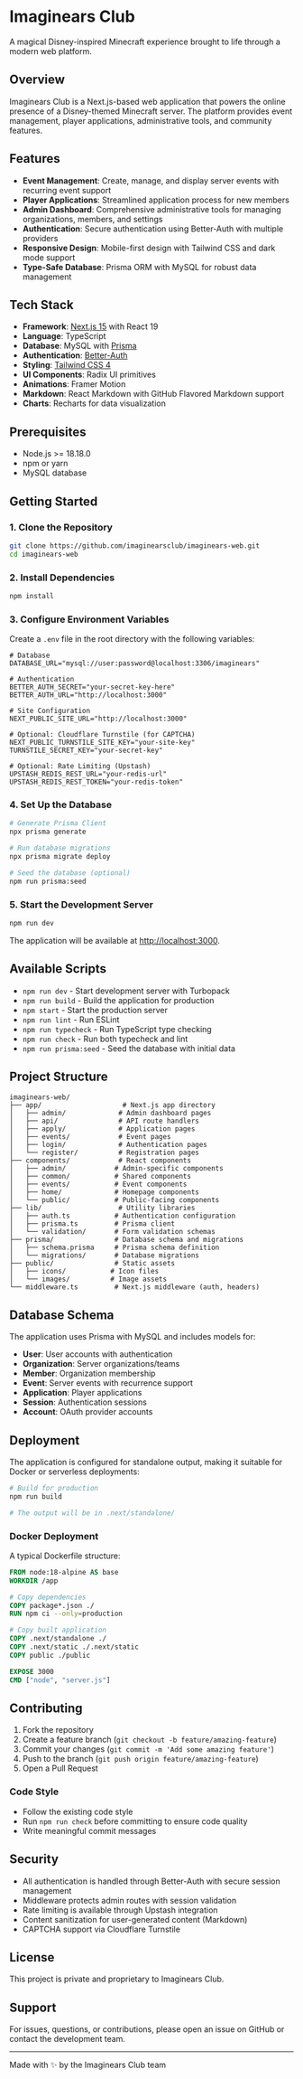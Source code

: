 # Imaginears Club

A magical Disney-inspired Minecraft experience brought to life through a modern web platform.

## Overview

Imaginears Club is a Next.js-based web application that powers the online presence of a Disney-themed Minecraft server. The platform provides event management, player applications, administrative tools, and community features.

## Features

- **Event Management**: Create, manage, and display server events with recurring event support
- **Player Applications**: Streamlined application process for new members
- **Admin Dashboard**: Comprehensive administrative tools for managing organizations, members, and settings
- **Authentication**: Secure authentication using Better-Auth with multiple providers
- **Responsive Design**: Mobile-first design with Tailwind CSS and dark mode support
- **Type-Safe Database**: Prisma ORM with MySQL for robust data management

## Tech Stack

- **Framework**: [Next.js 15](https://nextjs.org/) with React 19
- **Language**: TypeScript
- **Database**: MySQL with [Prisma](https://www.prisma.io/)
- **Authentication**: [Better-Auth](https://www.better-auth.com/)
- **Styling**: [Tailwind CSS 4](https://tailwindcss.com/)
- **UI Components**: Radix UI primitives
- **Animations**: Framer Motion
- **Markdown**: React Markdown with GitHub Flavored Markdown support
- **Charts**: Recharts for data visualization

## Prerequisites

- Node.js >= 18.18.0
- npm or yarn
- MySQL database

## Getting Started

### 1. Clone the Repository

```bash
git clone https://github.com/imaginearsclub/imaginears-web.git
cd imaginears-web
```

### 2. Install Dependencies

```bash
npm install
```

### 3. Configure Environment Variables

Create a `.env` file in the root directory with the following variables:

```env
# Database
DATABASE_URL="mysql://user:password@localhost:3306/imaginears"

# Authentication
BETTER_AUTH_SECRET="your-secret-key-here"
BETTER_AUTH_URL="http://localhost:3000"

# Site Configuration
NEXT_PUBLIC_SITE_URL="http://localhost:3000"

# Optional: Cloudflare Turnstile (for CAPTCHA)
NEXT_PUBLIC_TURNSTILE_SITE_KEY="your-site-key"
TURNSTILE_SECRET_KEY="your-secret-key"

# Optional: Rate Limiting (Upstash)
UPSTASH_REDIS_REST_URL="your-redis-url"
UPSTASH_REDIS_REST_TOKEN="your-redis-token"
```

### 4. Set Up the Database

```bash
# Generate Prisma Client
npx prisma generate

# Run database migrations
npx prisma migrate deploy

# Seed the database (optional)
npm run prisma:seed
```

### 5. Start the Development Server

```bash
npm run dev
```

The application will be available at [http://localhost:3000](http://localhost:3000).

## Available Scripts

- `npm run dev` - Start development server with Turbopack
- `npm run build` - Build the application for production
- `npm start` - Start the production server
- `npm run lint` - Run ESLint
- `npm run typecheck` - Run TypeScript type checking
- `npm run check` - Run both typecheck and lint
- `npm run prisma:seed` - Seed the database with initial data

## Project Structure

```
imaginears-web/
├── app/                    # Next.js app directory
│   ├── admin/             # Admin dashboard pages
│   ├── api/               # API route handlers
│   ├── apply/             # Application pages
│   ├── events/            # Event pages
│   ├── login/             # Authentication pages
│   └── register/          # Registration pages
├── components/            # React components
│   ├── admin/            # Admin-specific components
│   ├── common/           # Shared components
│   ├── events/           # Event components
│   ├── home/             # Homepage components
│   └── public/           # Public-facing components
├── lib/                   # Utility libraries
│   ├── auth.ts           # Authentication configuration
│   ├── prisma.ts         # Prisma client
│   └── validation/       # Form validation schemas
├── prisma/               # Database schema and migrations
│   ├── schema.prisma     # Prisma schema definition
│   └── migrations/       # Database migrations
├── public/               # Static assets
│   ├── icons/           # Icon files
│   └── images/          # Image assets
└── middleware.ts         # Next.js middleware (auth, headers)
```

## Database Schema

The application uses Prisma with MySQL and includes models for:

- **User**: User accounts with authentication
- **Organization**: Server organizations/teams
- **Member**: Organization membership
- **Event**: Server events with recurrence support
- **Application**: Player applications
- **Session**: Authentication sessions
- **Account**: OAuth provider accounts

## Deployment

The application is configured for standalone output, making it suitable for Docker or serverless deployments:

```bash
# Build for production
npm run build

# The output will be in .next/standalone/
```

### Docker Deployment

A typical Dockerfile structure:

```dockerfile
FROM node:18-alpine AS base
WORKDIR /app

# Copy dependencies
COPY package*.json ./
RUN npm ci --only=production

# Copy built application
COPY .next/standalone ./
COPY .next/static ./.next/static
COPY public ./public

EXPOSE 3000
CMD ["node", "server.js"]
```

## Contributing

1. Fork the repository
2. Create a feature branch (`git checkout -b feature/amazing-feature`)
3. Commit your changes (`git commit -m 'Add some amazing feature'`)
4. Push to the branch (`git push origin feature/amazing-feature`)
5. Open a Pull Request

### Code Style

- Follow the existing code style
- Run `npm run check` before committing to ensure code quality
- Write meaningful commit messages

## Security

- All authentication is handled through Better-Auth with secure session management
- Middleware protects admin routes with session validation
- Rate limiting is available through Upstash integration
- Content sanitization for user-generated content (Markdown)
- CAPTCHA support via Cloudflare Turnstile

## License

This project is private and proprietary to Imaginears Club.

## Support

For issues, questions, or contributions, please open an issue on GitHub or contact the development team.

---

Made with ✨ by the Imaginears Club team

